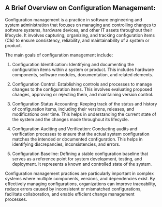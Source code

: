A Brief Overview on Configuration Management:
---------------------------------------------

Configuration management is a practice in software engineering and system administration
that focuses on managing and controlling changes to software systems, hardware devices,
and other IT assets throughout their lifecycle. It involves capturing, organizing, and tracking
configuration items (CIs) to ensure consistency, reliability, and maintainability of a system or product.

The main goals of configuration management include:

1. Configuration Identification: Identifying and documenting the configuration items
within a system or product. This includes hardware components, software modules, documentation,
and related elements.

2. Configuration Control: Establishing controls and processes to manage changes to the configuration items.
This involves evaluating proposed changes, approving or rejecting them, and maintaining version control.

3. Configuration Status Accounting: Keeping track of the status and history of configuration items, including
their versions, releases, and modifications over time. This helps in understanding the current state of the
system and the changes made throughout its lifecycle.

4. Configuration Auditing and Verification: Conducting audits and verification processes to ensure that the actual
system configuration matches the intended or documented configuration. This helps in identifying discrepancies, inconsistencies, and errors.

5. Configuration Baseline: Defining a stable configuration baseline that serves as a reference point for
system development, testing, and deployment. It represents a known and controlled state of the system.

Configuration management practices are particularly important in complex systems where multiple components, versions,
and dependencies exist. By effectively managing configurations, organizations can improve traceability, reduce errors
caused by inconsistent or mismatched configurations, facilitate collaboration, and enable efficient change management processes.
